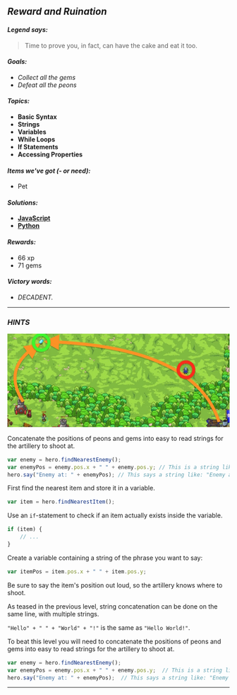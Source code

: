## _Reward and Ruination_

#### _Legend says:_
> Time to prove you, in fact, can have the cake and eat it too.

#### _Goals:_
+ _Collect all the gems_
+ _Defeat all the peons_

#### _Topics:_
+ **Basic Syntax**
+ **Strings**
+ **Variables**
+ **While Loops**
+ **If Statements**
+ **Accessing Properties**

#### _Items we've got (- or need):_
+ Pet

#### _Solutions:_
+ **[JavaScript](reward.js)**
+ **[Python](reward.py)**

#### _Rewards:_
+ 66 xp
+ 71 gems

#### _Victory words:_
+ _DECADENT._

___

### _HINTS_

![](img/reward_and_ruination.jpeg)

Concatenate the positions of peons and gems into easy to read strings for the artillery to shoot at.

```javascript
var enemy = hero.findNearestEnemy();
var enemyPos = enemy.pos.x + " " + enemy.pos.y; // This is a string like: "43 20"
hero.say("Enemy at: " + enemyPos); // This says a string like: "Enemy at: 43 20"
```

First find the nearest item and store it in a variable.

```javascript
var item = hero.findNearestItem();
```

Use an `if`-statement to check if an item actually exists inside the variable.

```javascript
if (item) {
    // ...
}
```

Create a variable containing a string of the phrase you want to say:

```javascript
var itemPos = item.pos.x + " " + item.pos.y;
```

Be sure to say the item's position out loud, so the artillery knows where to shoot.

As teased in the previous level, string concatenation can be done on the same line, with multiple strings.

`"Hello" + " " + "World" + "!"` is the same as `"Hello World!"`.

To beat this level you will need to concatenate the positions of peons and gems into easy to read strings for the artillery to shoot at.

```javascript
var enemy = hero.findNearestEnemy();
var enemyPos = enemy.pos.x + " " + enemy.pos.y;  // This is a string like: "43 20"
hero.say("Enemy at: " + enemyPos);  // This says a string like: "Enemy at: 43 20"
```

___
